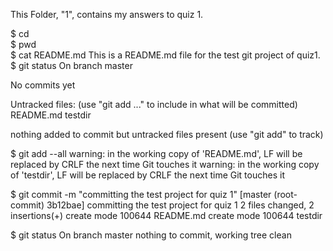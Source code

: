 This Folder, "1", contains my answers to quiz 1.  

$ cd  
$ pwd  
$ cat README.md
This is a README.md file for the test git project of quiz1.  
$ git status
On branch master

No commits yet

Untracked files:
  (use "git add <file>..." to include in what will be committed)
        README.md
        testdir

nothing added to commit but untracked files present (use "git add" to track)  

$ git add --all
warning: in the working copy of 'README.md', LF will be replaced by CRLF the next time Git touches it
warning: in the working copy of 'testdir', LF will be replaced by CRLF the next time Git touches it  


$ git commit -m "committing the test project for quiz 1"
[master (root-commit) 3b12bae] committing the test project for quiz 1
 2 files changed, 2 insertions(+)
 create mode 100644 README.md
 create mode 100644 testdir  

 $ git status
On branch master
nothing to commit, working tree clean  
  
  




